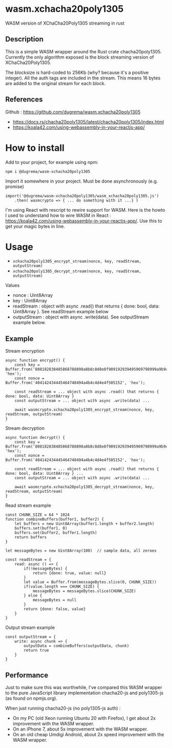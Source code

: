 # wasm.xchacha20poly1305
WASM version of XChaCha20Poly1305 streaming in rust

## Description

This is a simple WASM wrapper around the Rust crate chacha20poly1305. Currently the only algorithm
exposed is the block streaming version of XChaCha20Poly1305.

The blocksize is hard-coded to 256Kb (why? because it's a positive integer). All the auth tags are included in the
stream. This means 16 bytes are added to the original stream for each block.

## References

Github : https://github.com/dugrema/wasm.xchacha20poly1305

* https://docs.rs/chacha20poly1305/latest/chacha20poly1305/index.html
* https://koala42.com/using-webassembly-in-your-reactjs-app/

# How to install

Add to your project, for example using npm:

`npm i @dugrema/wasm-xchacha20poly1305`

Import it somewhere in your project. Must be done asynchronously (e.g. promise) 

```
import('@dugrema/wasm-xchacha20poly1305/wasm_xchacha20poly1305.js')
    .then( wasmcrypto => { ... do something with it ...} )
```

I'm using React with rescript to rewire support for WASM. Here is the howto I used to understand
how to wire WASM in React : https://koala42.com/using-webassembly-in-your-reactjs-app/. Use this to get your magic
bytes in line.

# Usage

* `xchacha20poly1305_encrypt_stream(nonce, key, readStream, outputStream)`
* `xchacha20poly1305_decrypt_stream(nonce, key, readStream, outputStream)`

Values

* nonce : Uint8Array
* key : Uint8Array
* readStream : object with async .read() that returns { done: bool, data: Uint8Array }. See readStream example below
* outputStream : object with async .write(data). See outputStream example below.

## Example

Stream encryption
```
async function encrypt() {
    const key = Buffer.from('808182838485868788898a8b8c8d8e8f909192939495969798999a9b9c9d9e9f', 'hex');
    const nonce = Buffer.from('404142434445464748494a4b4c4d4e4f505152', 'hex');
    
    const readStream = ... object with async .read() that returns { done: bool, data: Uint8Array }
    const outputStream = ... object with async .write(data) ...
    
    await wasmcrypto.xchacha20poly1305_encrypt_stream(nonce, key, readStream, outputStream)
}
```

Stream decryption
```
async function decrypt() {
    const key = Buffer.from('808182838485868788898a8b8c8d8e8f909192939495969798999a9b9c9d9e9f', 'hex');
    const nonce = Buffer.from('404142434445464748494a4b4c4d4e4f505152', 'hex');
    
    const readStream = ... object with async .read() that returns { done: bool, data: Uint8Array } ...
    const outputStream = ... object with async .write(data) ...
    
    await wasmcrypto.xchacha20poly1305_decrypt_stream(nonce, key, readStream, outputStream)
}
```

Read stream example 
```
const CHUNK_SIZE = 64 * 1024
function combineBuffers(buffer1, buffer2) {
    let buffers = new Uint8Array(buffer1.length + buffer2.length)
    buffers.set(buffer1, 0)
    buffers.set(buffer2, buffer1.length)
    return buffers
}

let messageBytes = new Uint8Array(100)  // sample data, all zeroes

const readStream = {
    read: async () => {
        if(!messageBytes) {
            return {done: true, value: null}
        }
        let value = Buffer.from(messageBytes.slice(0, CHUNK_SIZE))
        if(value.length === CHUNK_SIZE) {
            messageBytes = messageBytes.slice(CHUNK_SIZE)
        } else {
            messageBytes = null
        }
        return {done: false, value}
    }
}
```

Output stream example
```
const outputStream = {
    write: async chunk => {
        outputData = combineBuffers(outputData, chunk)
        return true
    }
}
```

## Performance

Just to make sure this was worthwhile, I've compared this WASM wrapper to the pure JavaScript library implementation
chacha20-js and poly1305-js (as found on npmjs.org).

When just running chacha20-js (no poly1305-js auth) :

* On my PC (old Xeon running Ubuntu 20 with Firefox), I get about 2x improvement with the WASM wrapper.
* On an iPhone 7, about 5x improvement with the WASM wrapper.
* On an old cheap Umdigi Android, about 2x speed improvement with the WASM wrapper.
